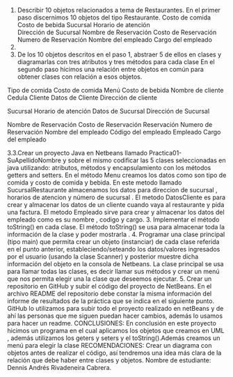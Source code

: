 1.	Describir 10 objetos relacionados a tema de Restaurantes.
En el primer paso discernimos 10 objetos del tipo Restaurante. 
Costo de comida               
Costo de bebida
Sucursal
Horario de atención            
Dirección de Sucursal
Nombre de Reservación
Costo de Reservación       
Numero de Reservación 
Nombre del empleado 
Cargo del empleado
2.
2. De los 10 objetos descritos en el paso 1, abstraer 5 de ellos en clases y diagramarlas con tres atributos y tres métodos para cada clase 
En el segundo paso hicimos una relación entre objetos en común para obtener clases con relación a esos objetos. 
 
Tipo de comida Costo de comida                Menú   Costo de bebida   Nombre de cliente  Cedula Cliente                   Datos de Cliente Dirección de cliente 
 
Sucursal Horario de atención           Datos de Sucursal  Dirección de Sucursal  
 
Nombre de Reservación Costo de Reservación       Reservación  Numero de Reservación    Nombre del empleado Código del empleado       Empleado Cargo del empleado 
 
 3.3.Crear un proyecto Java en Netbeans llamado Practica01-SuApellidoNombre y sobre el mismo codificar las 5 clases seleccionadas en java utilizando: atributos, métodos y encapsulamiento con los métodos getters and setters.
En el método Menu creamos los datos como son tipo de comida y costo de comida y bebida. 
En este metodo llamado SucursalRestaurante almacenamos los datos para direccion de sucursal , horarios de atencion y número de sucursal .
El metodo DatosCliente es para crear y almacenar los datos de un cliente cuando vaya al restaurante y pida una factura. 
El metodo Empleado sirve para crear y almacenar los datos del empleado como es su nombre , codigo y cargo.
3.	Implementar el método toString() en cada clase.
El método toString() se usa para almacenar toda la información de la clase y poder mostrarla .
4.	Programar una clase principal (tipo main) que permita crear un objeto (instanciar) de cada clase referida en el punto anterior, estableciendo/seteando los datos/valores ingresados por el usuario (usando la clase Scanner) y posterior muestre dicha información del objeto en la consola de Netbeans.
La clase principal se usa para llamar todas las clases, es decir llamar sus métodos y crear un menú que nos permita elegir una la clase que deseemos ejecutar.
5.	Crear un repositorio en GitHub y subir el código del proyecto de NetBeans. En el archivo README del repositorio debe constar la misma información del informe de resultados de la práctica que se indica en el siguiente punto.
GitHub lo utilizamos para subir todo el proyecto realizado en netBeans y de ahí las personas que me siguen puedan hacer cambios, además lo usamos para hacer un readme. 
CONCLUSIONES:
En conclusión en este proyecto hicimos un programa en el cual aplicamos los objetos que creamos en UML , además utilizamos los geters y seters y el toString().Además creamos un menú para elegir la clase 
RECOMENDACIONES:
Crear un diagrama con objetos antes de realizar el código, así tendremos una idea más clara de la relación que debe haber entre clases y objetos.
Nombre de estudiante: Dennis Andrés Rivadeneira Cabrera.
